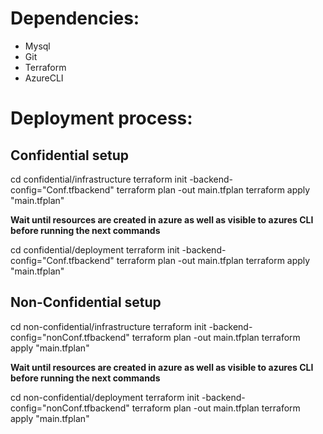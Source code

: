 # Dependencies:

* Mysql
* Git
* Terraform
* AzureCLI


# Deployment process:

## Confidential setup

cd confidential/infrastructure
terraform init -backend-config="Conf.tfbackend"
terraform plan -out main.tfplan
terraform apply "main.tfplan"

**Wait until resources are created in azure as well as visible to azures CLI before running the next commands**

cd confidential/deployment
terraform init -backend-config="Conf.tfbackend"
terraform plan -out main.tfplan
terraform apply "main.tfplan"

## Non-Confidential setup

cd non-confidential/infrastructure
terraform init -backend-config="nonConf.tfbackend"
terraform plan -out main.tfplan
terraform apply "main.tfplan"

**Wait until resources are created in azure as well as visible to azures CLI before running the next commands**

cd non-confidential/deployment
terraform init -backend-config="nonConf.tfbackend"
terraform plan -out main.tfplan
terraform apply "main.tfplan"